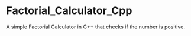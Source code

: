# Factorial_Calculator_Cpp
A simple Factorial Calculator in C++ that checks if the number is positive.
